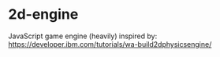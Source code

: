 # 2d-engine
JavaScript game engine (heavily) inspired by: https://developer.ibm.com/tutorials/wa-build2dphysicsengine/
